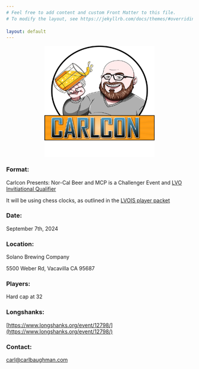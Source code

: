 ```yaml
---
# Feel free to add content and custom Front Matter to this file.
# To modify the layout, see https://jekyllrb.com/docs/themes/#overriding-theme-defaults

layout: default
---
```


<img src="assets/img/Carlcon-Carl.png" height="300" style="margin: 0 auto;display: block;">

### Format:
Carlcon Presents: Nor-Cal Beer and MCP is a Challenger Event and [LVO Invitiational Qualifier](https://www.lvois.com/)

It will be using chess clocks, as outlined in the [LVOIS player packet](https://docs.google.com/document/d/1dm77D_ImWPFaY6aZy90TrdlGBhtGU2if89uZTZhjl3M)
### Date:
September 7th, 2024
### Location:
Solano Brewing Company

5500 Weber Rd, Vacavilla CA 95687
### Players:
Hard cap at 32
### Longshanks:
[https://www.longshanks.org/event/12798/](https://www.longshanks.org/event/12798/)
### Contact:
[carl@carlbaughman.com](mailto:carl@carlbaughman.com)

<!-- [Link to another page](./contact-us.html). -->